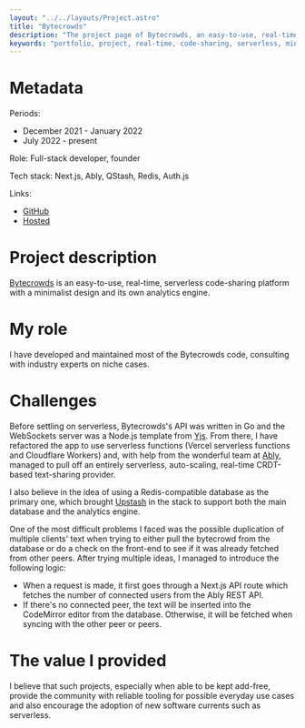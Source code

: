 ```yaml
---
layout: "../../layouts/Project.astro"
title: "Bytecrowds"
description: "The project page of Bytecrowds, an easy-to-use, real-time, serverless code-sharing platform with a minimalist design and its own analytics engine."
keywords: "portfolio, project, real-time, code-sharing, serverless, minimalist"
---
```


# Metadata

Periods:

- December 2021 - January 2022
- July 2022 - present

Role: Full-stack developer, founder

Tech stack: Next.js, Ably, QStash, Redis, Auth.js

Links:

- [GitHub](https://github.com/Bytecrowds/bytecrowds)
- [Hosted](https://www.bytecrowds.com)

# Project description

[Bytecrowds](https://www.bytecrowds.com) is an easy-to-use, real-time, serverless code-sharing platform with a minimalist design and its own analytics engine.

# My role

I have developed and maintained most of the Bytecrowds code, consulting with industry experts on niche cases.

# Challenges

Before settling on serverless, Bytecrowds's API was written in Go and the WebSockets server was a Node.js template from [Yjs](https://yjs.dev). From there, I have refactored the app to use serverless functions (Vercel serverless functions and Cloudflare Workers) and, with help from the wonderful team at [Ably](https://ably.com), managed to pull off an entirely serverless, auto-scaling, real-time CRDT-based text-sharing provider.

I also believe in the idea of using a Redis-compatible database as the primary one, which brought [Upstash](https://upstash.com?utm_source=tudor-zgimbau.dev) in the stack to support both the main database and the analytics engine.

One of the most difficult problems I faced was the possible duplication of multiple clients' text when trying to either pull the bytecrowd from the database or do a check on the front-end to see if it was already fetched from other peers. After trying multiple ideas, I managed to introduce the following logic:

- When a request is made, it first goes through a Next.js API route which fetches the number of connected users from the Ably REST API.
- If there's no connected peer, the text will be inserted into the CodeMirror editor from the database. Otherwise, it will be fetched when syncing with the other peer or peers.

# The value I provided

I believe that such projects, especially when able to be kept add-free, provide the community with reliable tooling for possible everyday use cases and also encourage the adoption of new software currents such as serverless.
